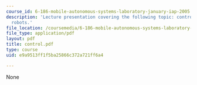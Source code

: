 ```yaml
---
course_id: 6-186-mobile-autonomous-systems-laboratory-january-iap-2005
description: 'Lecture presentation covering the following topic: control for mobile
  robots.'
file_location: /coursemedia/6-186-mobile-autonomous-systems-laboratory-january-iap-2005/e9a9513ff1f5ba25866c372a721ff6a4_control.pdf
file_type: application/pdf
layout: pdf
title: control.pdf
type: course
uid: e9a9513ff1f5ba25866c372a721ff6a4

---
```

None